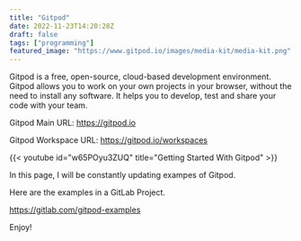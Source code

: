 ```yaml
---
title: "Gitpod"
date: 2022-11-23T14:20:28Z
draft: false
tags: ["programming"]
featured_image: "https://www.gitpod.io/images/media-kit/media-kit.png"
---
```


Gitpod is a free, open-source, cloud-based development environment. Gitpod allows you to work on your own projects in your browser, without the need to install any software. It helps you to develop, test and share your code with your team. 

Gitpod Main URL: https://gitpod.io

Gitpod Workspace URL: https://gitpod.io/workspaces

{{< youtube id="w65POyu3ZUQ" title="Getting Started With Gitpod" >}}

In this page, I will be constantly updating exampes of Gitpod.

Here are the examples in a GitLab Project.

https://gitlab.com/gitpod-examples

Enjoy!

